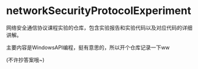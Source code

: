 # networkSecurityProtocolExperiment
网络安全通信协议课程实验的仓库，包含实验报告和实验代码以及对应代码的详细讲解。  

主要内容是WindowsAPI编程，挺有意思的，所以开个仓库记录一下ww  

(不许抄答案哦~)  

